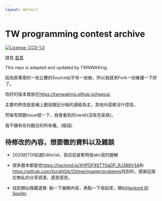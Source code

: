```yaml
---
layout: default
---
```


# TW programming contest archive

[![License: CC0-1.0](https://licensebuttons.net/l/zero/1.0/80x15.png)](http://creativecommons.org/publicdomain/zero/1.0/)

請見 [首頁](https://www.twpca.org/)

This repo is adapted and updated by TWNWAKing.

因為原專案的一些比賽的Source似乎有一些缺，所以我就來Fork一份維護一下好了。

改好的版本我放在<https://twnwaking.github.io/twpca/>

主要的修改是是補上題目跟記分板的連結為主，其他內容都沒什麼改。

然後有問題issue發一下，我會看到的owob(沒有在偷臭)。

我不擁有任何題目的所有權。(廢話)

## 待修改的內容，想要徵的資料以及雜談

- 2020的TOI初選Editorial，我目前是暫時放abc寫的題解

- 很多題本都是從<https://hackmd.io/XHPDF9STT0aDP_RJ388V3A>和<https://github.com/SorahISA/OI/tree/master/problems>找到的，感謝這兩位無私的分享資源，感恩感恩。

- 找到類似隱藏選單: 點一下展開內容，再點一下收起來，類似[Hackmd 的 Spoiler](https://hackmd.io/@chiaoshin369/Shinbook/https%3A%2F%2Fhackmd.io%2F%40chiaoshin369%2Fhackmd#%E5%BB%B6%E4%BC%B8%E4%BD%BF%E7%94%A8%E6%96%B9%E6%B3%95-%E5%B0%8F%E8%A8%A3%E7%AB%85)
